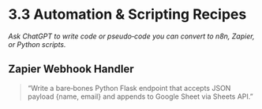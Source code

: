 # 3.3 Automation & Scripting Recipes

*Ask ChatGPT to write code or pseudo‑code you can convert to n8n, Zapier, or Python scripts.*

## Zapier Webhook Handler
> “Write a bare‑bones Python Flask endpoint that accepts JSON payload {name, email} and appends to Google Sheet via Sheets API.”
